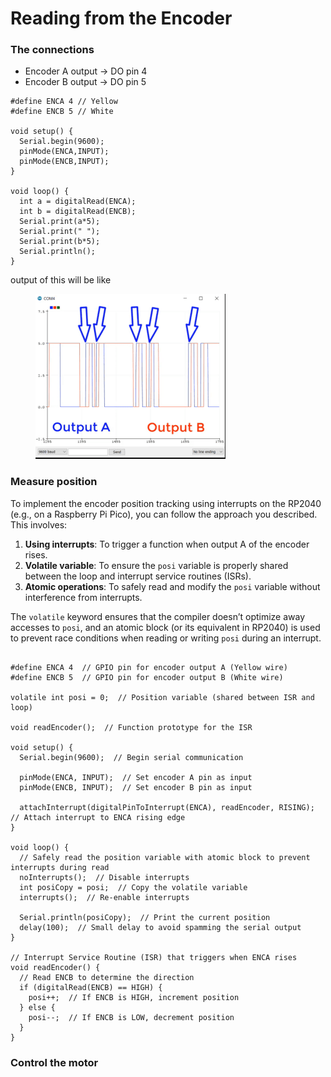 # Reading from the Encoder

### The connections

* Encoder A output → DO pin 4
* Encoder B output → DO pin 5

```arduino
#define ENCA 4 // Yellow
#define ENCB 5 // White

void setup() {
  Serial.begin(9600);
  pinMode(ENCA,INPUT);
  pinMode(ENCB,INPUT);
}

void loop() {
  int a = digitalRead(ENCA);
  int b = digitalRead(ENCB);
  Serial.print(a*5); 
  Serial.print(" ");
  Serial.print(b*5);
  Serial.println();
}
```

output of this will be like

<figure><img src="../.gitbook/assets/image (4).png" alt=""><figcaption></figcaption></figure>

### Measure position

To implement the encoder position tracking using interrupts on the RP2040 (e.g., on a Raspberry Pi Pico), you can follow the approach you described. This involves:

1. **Using interrupts**: To trigger a function when output A of the encoder rises.
2. **Volatile variable**: To ensure the `posi` variable is properly shared between the loop and interrupt service routines (ISRs).
3. **Atomic operations**: To safely read and modify the `posi` variable without interference from interrupts.

The `volatile` keyword ensures that the compiler doesn’t optimize away accesses to `posi`, and an atomic block (or its equivalent in RP2040) is used to prevent race conditions when reading or writing `posi` during an interrupt.

```arduino

#define ENCA 4  // GPIO pin for encoder output A (Yellow wire)
#define ENCB 5  // GPIO pin for encoder output B (White wire)

volatile int posi = 0;  // Position variable (shared between ISR and loop)

void readEncoder();  // Function prototype for the ISR

void setup() {
  Serial.begin(9600);  // Begin serial communication

  pinMode(ENCA, INPUT);  // Set encoder A pin as input
  pinMode(ENCB, INPUT);  // Set encoder B pin as input

  attachInterrupt(digitalPinToInterrupt(ENCA), readEncoder, RISING);  // Attach interrupt to ENCA rising edge
}

void loop() {
  // Safely read the position variable with atomic block to prevent interrupts during read
  noInterrupts();  // Disable interrupts
  int posiCopy = posi;  // Copy the volatile variable
  interrupts();  // Re-enable interrupts
  
  Serial.println(posiCopy);  // Print the current position
  delay(100);  // Small delay to avoid spamming the serial output
}

// Interrupt Service Routine (ISR) that triggers when ENCA rises
void readEncoder() {
  // Read ENCB to determine the direction
  if (digitalRead(ENCB) == HIGH) {
    posi++;  // If ENCB is HIGH, increment position
  } else {
    posi--;  // If ENCB is LOW, decrement position
  }
}
```







### Control the motor

